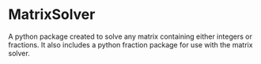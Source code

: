 # MatrixSolver
A python package created to solve any matrix containing either integers or fractions. It also includes a python fraction package for use with the matrix solver.
